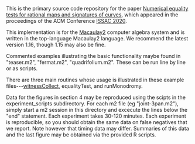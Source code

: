 This is the primary source code repository for the paper [Numerical equality tests for rational maps and signatures of curves](https://arxiv.org/pdf/2005.04783.pdf), which appeared in the proceedings of the ACM Conference [ISSAC 2020](https://dl.acm.org/conference/issac/proceedings).

This implementation is for the [Macaulay2](http://www2.macaulay2.com/Macaulay2/) computer algebra system and is written in the top-language Macaulay2 language. We recommend the latest version 1.16, though 1.15 may also be fine. 

Commented examples illustrating the basic functionality maybe found in "teaser.m2", "fermat.m2", "quadrifolium.m2". These can be run line by line or as scripts.

There are three main routines whose usage is illustrated in these example files---[witnessCollect](https://github.com/timduff35/NumericalSignatures/blob/master/main.m2#L17), equalityTest, and runMonodromy.

Data for the figures in section 4 may be reproduced using the scipts in the experiment_scripts subdirectory. For each m2 file (eg "joint-3pan.m2"), simply start a m2 session in this directory and excecute the lines below the "end" statement. Each experiment takes 30-120 minutes. Each experiment is reproducible, so you should obtain the same data on false negatives that we report. Note however that timing data may differ. Summaries of this data and the last figure may be obtained via the provided R scripts.
